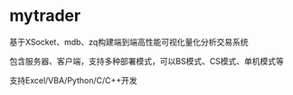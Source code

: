 # mytrader

基于XSocket、mdb、zq构建端到端高性能可视化量化分析交易系统

包含服务器、客户端，支持多种部署模式，可以BS模式、CS模式、单机模式等

支持Excel/VBA/Python/C/C++开发
